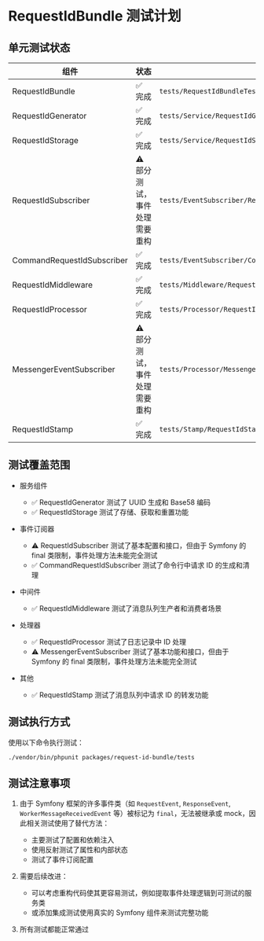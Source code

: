 # RequestIdBundle 测试计划

## 单元测试状态

| 组件 | 状态 | 测试文件 |
| --- | --- | --- |
| RequestIdBundle | ✅ 完成 | `tests/RequestIdBundleTest.php` |
| RequestIdGenerator | ✅ 完成 | `tests/Service/RequestIdGeneratorTest.php` |
| RequestIdStorage | ✅ 完成 | `tests/Service/RequestIdStorageTest.php` |
| RequestIdSubscriber | ⚠️ 部分测试，事件处理需要重构 | `tests/EventSubscriber/RequestIdSubscriberTest.php` |
| CommandRequestIdSubscriber | ✅ 完成 | `tests/EventSubscriber/CommandRequestIdSubscriberTest.php` |
| RequestIdMiddleware | ✅ 完成 | `tests/Middleware/RequestIdMiddlewareTest.php` |
| RequestIdProcessor | ✅ 完成 | `tests/Processor/RequestIdProcessorTest.php` |
| MessengerEventSubscriber | ⚠️ 部分测试，事件处理需要重构 | `tests/Processor/MessengerEventSubscriberTest.php` |
| RequestIdStamp | ✅ 完成 | `tests/Stamp/RequestIdStampTest.php` |

## 测试覆盖范围

- 服务组件
  - ✅ RequestIdGenerator 测试了 UUID 生成和 Base58 编码
  - ✅ RequestIdStorage 测试了存储、获取和重置功能

- 事件订阅器
  - ⚠️ RequestIdSubscriber 测试了基本配置和接口，但由于 Symfony 的 final 类限制，事件处理方法未能完全测试
  - ✅ CommandRequestIdSubscriber 测试了命令行中请求 ID 的生成和清理

- 中间件
  - ✅ RequestIdMiddleware 测试了消息队列生产者和消费者场景

- 处理器
  - ✅ RequestIdProcessor 测试了日志记录中 ID 处理
  - ⚠️ MessengerEventSubscriber 测试了基本功能和接口，但由于 Symfony 的 final 类限制，事件处理方法未能完全测试

- 其他
  - ✅ RequestIdStamp 测试了消息队列中请求 ID 的转发功能

## 测试执行方式

使用以下命令执行测试：

```shell
./vendor/bin/phpunit packages/request-id-bundle/tests
```

## 测试注意事项

1. 由于 Symfony 框架的许多事件类（如 `RequestEvent`, `ResponseEvent`, `WorkerMessageReceivedEvent` 等）被标记为 `final`，无法被继承或 mock，因此相关测试使用了替代方法：
   - 主要测试了配置和依赖注入
   - 使用反射测试了属性和内部状态
   - 测试了事件订阅配置

2. 需要后续改进：
   - 可以考虑重构代码使其更容易测试，例如提取事件处理逻辑到可测试的服务类
   - 或添加集成测试使用真实的 Symfony 组件来测试完整功能

3. 所有测试都能正常通过
